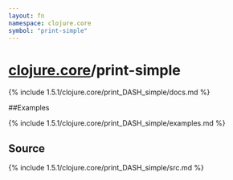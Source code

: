 ```yaml
---
layout: fn
namespace: clojure.core
symbol: "print-simple"
---
```


# [clojure.core](../)/print-simple

{% include 1.5.1/clojure.core/print_DASH_simple/docs.md %}

##Examples

{% include 1.5.1/clojure.core/print_DASH_simple/examples.md %}
## Source
{% include 1.5.1/clojure.core/print_DASH_simple/src.md %}

